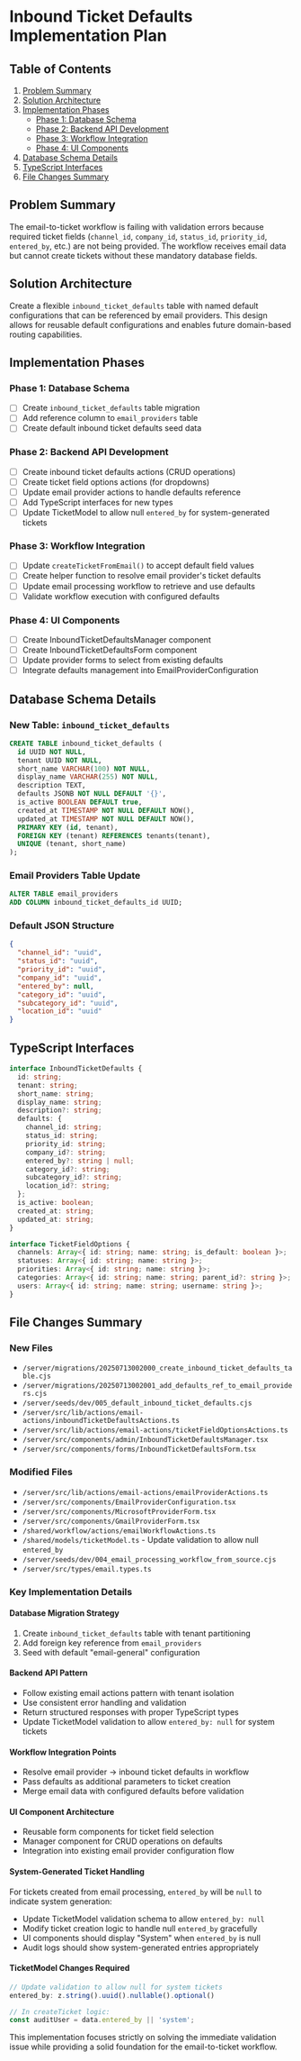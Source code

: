 # Inbound Ticket Defaults Implementation Plan

## Table of Contents

1. [Problem Summary](#problem-summary)
2. [Solution Architecture](#solution-architecture)
3. [Implementation Phases](#implementation-phases)
   - [Phase 1: Database Schema](#phase-1-database-schema)
   - [Phase 2: Backend API Development](#phase-2-backend-api-development)
   - [Phase 3: Workflow Integration](#phase-3-workflow-integration)
   - [Phase 4: UI Components](#phase-4-ui-components)
4. [Database Schema Details](#database-schema-details)
5. [TypeScript Interfaces](#typescript-interfaces)
6. [File Changes Summary](#file-changes-summary)

## Problem Summary

The email-to-ticket workflow is failing with validation errors because required ticket fields (`channel_id`, `company_id`, `status_id`, `priority_id`, `entered_by`, etc.) are not being provided. The workflow receives email data but cannot create tickets without these mandatory database fields.

## Solution Architecture

Create a flexible `inbound_ticket_defaults` table with named default configurations that can be referenced by email providers. This design allows for reusable default configurations and enables future domain-based routing capabilities.

## Implementation Phases

### Phase 1: Database Schema

- [ ] Create `inbound_ticket_defaults` table migration
- [ ] Add reference column to `email_providers` table  
- [ ] Create default inbound ticket defaults seed data

### Phase 2: Backend API Development

- [ ] Create inbound ticket defaults actions (CRUD operations)
- [ ] Create ticket field options actions (for dropdowns)
- [ ] Update email provider actions to handle defaults reference
- [ ] Add TypeScript interfaces for new types
- [ ] Update TicketModel to allow null `entered_by` for system-generated tickets

### Phase 3: Workflow Integration

- [ ] Update `createTicketFromEmail()` to accept default field values
- [ ] Create helper function to resolve email provider's ticket defaults
- [ ] Update email processing workflow to retrieve and use defaults
- [ ] Validate workflow execution with configured defaults

### Phase 4: UI Components

- [ ] Create InboundTicketDefaultsManager component
- [ ] Create InboundTicketDefaultsForm component
- [ ] Update provider forms to select from existing defaults
- [ ] Integrate defaults management into EmailProviderConfiguration

## Database Schema Details

### New Table: `inbound_ticket_defaults`

```sql
CREATE TABLE inbound_ticket_defaults (
  id UUID NOT NULL,
  tenant UUID NOT NULL,
  short_name VARCHAR(100) NOT NULL,
  display_name VARCHAR(255) NOT NULL,
  description TEXT,
  defaults JSONB NOT NULL DEFAULT '{}',
  is_active BOOLEAN DEFAULT true,
  created_at TIMESTAMP NOT NULL DEFAULT NOW(),
  updated_at TIMESTAMP NOT NULL DEFAULT NOW(),
  PRIMARY KEY (id, tenant),
  FOREIGN KEY (tenant) REFERENCES tenants(tenant),
  UNIQUE (tenant, short_name)
);
```

### Email Providers Table Update

```sql
ALTER TABLE email_providers 
ADD COLUMN inbound_ticket_defaults_id UUID;
```

### Default JSON Structure

```json
{
  "channel_id": "uuid",
  "status_id": "uuid", 
  "priority_id": "uuid",
  "company_id": "uuid",
  "entered_by": null,
  "category_id": "uuid",
  "subcategory_id": "uuid",
  "location_id": "uuid"
}
```

## TypeScript Interfaces

```typescript
interface InboundTicketDefaults {
  id: string;
  tenant: string;
  short_name: string;
  display_name: string;
  description?: string;
  defaults: {
    channel_id: string;
    status_id: string;
    priority_id: string;
    company_id?: string;
    entered_by?: string | null;
    category_id?: string;
    subcategory_id?: string;
    location_id?: string;
  };
  is_active: boolean;
  created_at: string;
  updated_at: string;
}

interface TicketFieldOptions {
  channels: Array<{ id: string; name: string; is_default: boolean }>;
  statuses: Array<{ id: string; name: string }>;
  priorities: Array<{ id: string; name: string }>;
  categories: Array<{ id: string; name: string; parent_id?: string }>;
  users: Array<{ id: string; name: string; username: string }>;
}
```

## File Changes Summary

### New Files
- `/server/migrations/20250713002000_create_inbound_ticket_defaults_table.cjs`
- `/server/migrations/20250713002001_add_defaults_ref_to_email_providers.cjs`
- `/server/seeds/dev/005_default_inbound_ticket_defaults.cjs`
- `/server/src/lib/actions/email-actions/inboundTicketDefaultsActions.ts`
- `/server/src/lib/actions/email-actions/ticketFieldOptionsActions.ts`
- `/server/src/components/admin/InboundTicketDefaultsManager.tsx`
- `/server/src/components/forms/InboundTicketDefaultsForm.tsx`

### Modified Files
- `/server/src/lib/actions/email-actions/emailProviderActions.ts`
- `/server/src/components/EmailProviderConfiguration.tsx`
- `/server/src/components/MicrosoftProviderForm.tsx`
- `/server/src/components/GmailProviderForm.tsx`
- `/shared/workflow/actions/emailWorkflowActions.ts`
- `/shared/models/ticketModel.ts` - Update validation to allow null `entered_by`
- `/server/seeds/dev/004_email_processing_workflow_from_source.cjs`
- `/server/src/types/email.types.ts`

### Key Implementation Details

#### Database Migration Strategy
1. Create `inbound_ticket_defaults` table with tenant partitioning
2. Add foreign key reference from `email_providers`
3. Seed with default "email-general" configuration

#### Backend API Pattern
- Follow existing email actions pattern with tenant isolation
- Use consistent error handling and validation
- Return structured responses with proper TypeScript types
- Update TicketModel validation to allow `entered_by: null` for system tickets

#### Workflow Integration Points
- Resolve email provider → inbound ticket defaults in workflow
- Pass defaults as additional parameters to ticket creation
- Merge email data with configured defaults before validation

#### UI Component Architecture
- Reusable form components for ticket field selection
- Manager component for CRUD operations on defaults
- Integration into existing email provider configuration flow

#### System-Generated Ticket Handling
For tickets created from email processing, `entered_by` will be `null` to indicate system generation:
- Update TicketModel validation schema to allow `entered_by: null`
- Modify ticket creation logic to handle null `entered_by` gracefully
- UI components should display "System" when `entered_by` is null
- Audit logs should show system-generated entries appropriately

#### TicketModel Changes Required
```typescript
// Update validation to allow null for system tickets
entered_by: z.string().uuid().nullable().optional()

// In createTicket logic:
const auditUser = data.entered_by || 'system';
```

This implementation focuses strictly on solving the immediate validation issue while providing a solid foundation for the email-to-ticket workflow.